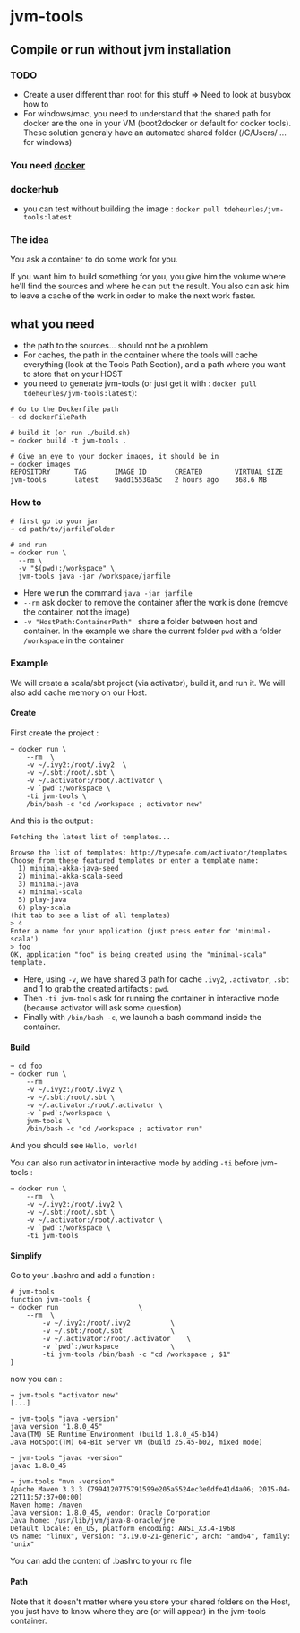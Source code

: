 # jvm-tools

## Compile or run without jvm installation

### TODO
- Create a user different than root for this stuff => Need to look at busybox how to
- For windows/mac, you need to understand that the shared path for docker are the one in your VM (boot2docker or default for docker tools). These solution generaly have an automated shared folder (/C/Users/ ... for windows)

### You need [docker](https://docs.docker.com/installation/)

### dockerhub
 - you can test without building the image : `docker pull tdeheurles/jvm-tools:latest`

### The idea
You ask a container to do some work for you.

If you want him to build something for you, you give him the volume where he'll find the sources and where he can put the result. You also can ask him to leave a cache of the work in order to make the next work faster.


## what you need
- the path to the sources... should not be a problem
- For caches, the path in the container where the tools will cache everything (look at the Tools Path Section), and a path where you want to store that on your HOST
- you need to generate jvm-tools (or just get it with : `docker pull tdeheurles/jvm-tools:latest`):
```
# Go to the Dockerfile path
➜ cd dockerFilePath

# build it (or run ./build.sh)
➜ docker build -t jvm-tools .

# Give an eye to your docker images, it should be in
➜ docker images
REPOSITORY      TAG       IMAGE ID       CREATED        VIRTUAL SIZE
jvm-tools       latest    9add15530a5c   2 hours ago    368.6 MB

```

### How to
```
# first go to your jar
➜ cd path/to/jarfileFolder

# and run
➜ docker run \
  --rm \
  -v "$(pwd):/workspace" \
  jvm-tools java -jar /workspace/jarfile
```
- Here we run the command `java -jar jarfile`
- `--rm` ask docker to remove the container after the work is done (remove the container, not the image)
- `-v "HostPath:ContainerPath" ` share a folder between host and container. In the example we share the current folder `pwd` with a folder `/workspace` in the container

### Example
We will create a scala/sbt project (via activator), build it, and run it. We will also add cache memory on our Host.

#### Create
First create the project :
```
➜ docker run \
    --rm  \
    -v ~/.ivy2:/root/.ivy2  \
    -v ~/.sbt:/root/.sbt \
    -v ~/.activator:/root/.activator \
    -v `pwd`:/workspace \
    -ti jvm-tools \
    /bin/bash -c "cd /workspace ; activator new"
```

And this is the output :
```
Fetching the latest list of templates...

Browse the list of templates: http://typesafe.com/activator/templates
Choose from these featured templates or enter a template name:
  1) minimal-akka-java-seed
  2) minimal-akka-scala-seed
  3) minimal-java
  4) minimal-scala
  5) play-java
  6) play-scala
(hit tab to see a list of all templates)
> 4
Enter a name for your application (just press enter for 'minimal-scala')
> foo
OK, application "foo" is being created using the "minimal-scala" template.
```

- Here, using `-v`, we have shared 3 path for cache `.ivy2`, `.activator`, `.sbt` and 1 to grab the created artifacts : `pwd`.
- Then `-ti jvm-tools` ask for running the container in interactive mode (because activator will ask some question)
- Finally with `/bin/bash -c`, we launch a bash command inside the container.

#### Build
```
➜ cd foo
➜ docker run \
    --rm
    -v ~/.ivy2:/root/.ivy2 \
    -v ~/.sbt:/root/.sbt \
    -v ~/.activator:/root/.activator \
    -v `pwd`:/workspace \
    jvm-tools \
    /bin/bash -c "cd /workspace ; activator run"
```

And you should see `Hello, world!`

You can also run activator in interactive mode by adding `-ti` before jvm-tools :
```
➜ docker run \
    --rm  \
    -v ~/.ivy2:/root/.ivy2 \
    -v ~/.sbt:/root/.sbt \
    -v ~/.activator:/root/.activator \
    -v `pwd`:/workspace \
    -ti jvm-tools
```

#### Simplify
Go to your .bashrc and add a function :
```
# jvm-tools
function jvm-tools {
➜ docker run 					\
    --rm  \
		-v ~/.ivy2:/root/.ivy2 			\
		-v ~/.sbt:/root/.sbt 			\
		-v ~/.activator:/root/.activator 	\
		-v `pwd`:/workspace 			\
		-ti jvm-tools /bin/bash -c "cd /workspace ; $1"
}
```

now you can :
```
➜ jvm-tools "activator new"
[...]

➜ jvm-tools "java -version"
java version "1.8.0_45"
Java(TM) SE Runtime Environment (build 1.8.0_45-b14)
Java HotSpot(TM) 64-Bit Server VM (build 25.45-b02, mixed mode)

➜ jvm-tools "javac -version"
javac 1.8.0_45

➜ jvm-tools "mvn -version"
Apache Maven 3.3.3 (7994120775791599e205a5524ec3e0dfe41d4a06; 2015-04-22T11:57:37+00:00)
Maven home: /maven
Java version: 1.8.0_45, vendor: Oracle Corporation
Java home: /usr/lib/jvm/java-8-oracle/jre
Default locale: en_US, platform encoding: ANSI_X3.4-1968
OS name: "linux", version: "3.19.0-21-generic", arch: "amd64", family: "unix"
```

You can add the content of .bashrc to your rc file

#### Path
Note that it doesn't matter where you store your shared folders on the Host, you just have to know where they are (or will appear) in the jvm-tools container.
